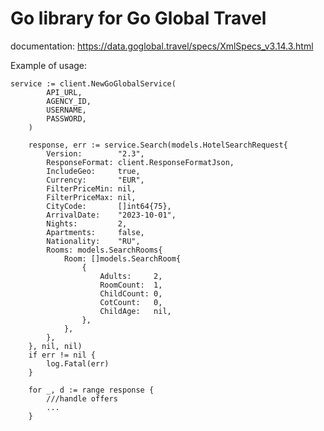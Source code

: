 # Go library for Go Global Travel

documentation: https://data.goglobal.travel/specs/XmlSpecs_v3.14.3.html

Example of usage:
```
service := client.NewGoGlobalService(
		API_URL,
		AGENCY_ID,
		USERNAME,
		PASSWORD,
	)

	response, err := service.Search(models.HotelSearchRequest{
		Version:        "2.3",
		ResponseFormat: client.ResponseFormatJson,
		IncludeGeo:     true,
		Currency:       "EUR",
		FilterPriceMin: nil,
		FilterPriceMax: nil,
		CityCode:       []int64{75},
		ArrivalDate:    "2023-10-01",
		Nights:         2,
		Apartments:     false,
		Nationality:    "RU",
		Rooms: models.SearchRooms{
			Room: []models.SearchRoom{
				{
					Adults:     2,
					RoomCount:  1,
					ChildCount: 0,
					CotCount:   0,
					ChildAge:   nil,
				},
			},
		},
	}, nil, nil)
	if err != nil {
		log.Fatal(err)
	}

	for _, d := range response {
	    ///handle offers
	    ...
	}
```